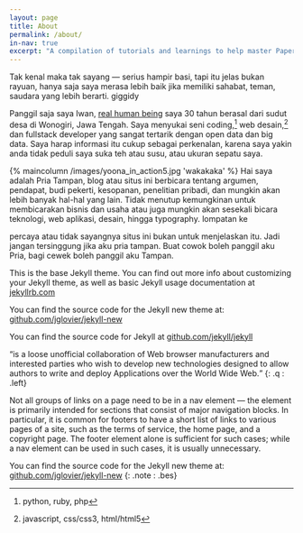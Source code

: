 ```yaml
---
layout: page
title: About
permalink: /about/
in-nav: true
excerpt: "A compilation of tutorials and learnings to help master Paper by FiftyThree."
---
```


Tak kenal maka tak sayang &mdash; serius hampir basi, tapi itu jelas bukan rayuan, hanya saja saya merasa lebih baik jika memiliki sahabat, teman, saudara yang lebih berarti. giggidy

Panggil saja saya Iwan, [real human being](/human.txt) saya 30 tahun berasal dari sudut desa di Wonogiri, Jawa Tengah. Saya menyukai seni coding,[^coding] web desain,[^web-desain] dan fullstack developer yang sangat tertarik dengan open data dan big data. Saya harap informasi itu cukup sebagai perkenalan, karena saya yakin anda tidak peduli saya suka teh atau susu, atau ukuran sepatu saya.

[^coding]: python, ruby, php
[^web-desain]: javascript, css/css3, html/html5

{% maincolumn /images/yoona_in_action5.jpg 'wakakaka' %}
Hai saya adalah Pria Tampan, blog atau situs ini berbicara tentang argumen, pendapat, budi pekerti, kesopanan, penelitian pribadi, dan mungkin akan lebih banyak hal-hal yang lain. Tidak menutup kemungkinan untuk membicarakan bisnis dan usaha atau juga mungkin akan sesekali bicara teknologi, web aplikasi, desain, hingga typography. lompatan ke

percaya atau tidak sayangnya situs ini bukan untuk menjelaskan itu. Jadi jangan tersinggung jika aku  pria tampan. Buat cowok boleh panggil aku Pria, bagi cewek boleh panggil aku Tampan.


This is the base Jekyll theme. You can find out more info about customizing your Jekyll theme, as well as basic Jekyll usage documentation at [jekyllrb.com](http://jekyllrb.com/)

You can find the source code for the Jekyll new theme at: [github.com/jglovier/jekyll-new](https://github.com/jglovier/jekyll-new)

You can find the source code for Jekyll at [github.com/jekyll/jekyll](https://github.com/jekyll/jekyll)

<q>is a loose unofficial collaboration of Web browser manufacturers and interested parties who wish to develop new technologies designed to
allow authors to write and deploy Applications over the World Wide Web.</q>
{: .q : .left}

Not all groups of links on a page need to be in a nav element — the element is primarily intended for sections that consist of major navigation blocks. In particular, it is common for footers to have a short list of links to various pages of a site, such as the terms of service, the home page, and a copyright page. The footer element alone is sufficient for such cases; while a nav element can be used in such cases, it is usually unnecessary.

You can find the source code for the Jekyll new theme at: [github.com/jglovier/jekyll-new](https://github.com/jglovier/jekyll-new)
{: .note : .bes}